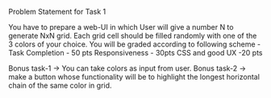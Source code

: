 Problem Statement for Task 1

You have to prepare a web-UI in which User will give a number N to generate NxN grid. Each grid cell should be filled randomly with one of the 3 colors of your choice. 
You will be graded according to following scheme - 
Task Completion - 50 pts
Responsiveness  - 30pts
CSS and good UX -20 pts

Bonus task-1 -> You can take colors as input from user.
Bonus task-2 -> make a button whose functionality will be to highlight the longest horizontal chain of the same color in grid.

